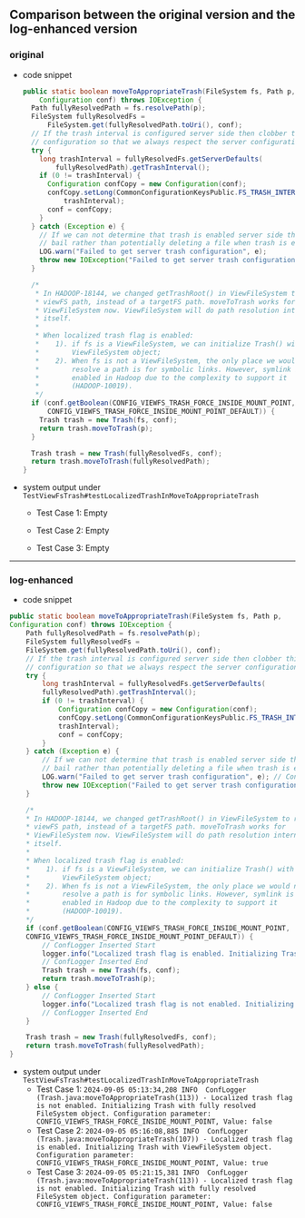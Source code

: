 ## Comparison between the original version and the log-enhanced version

### **original**

- code snippet

    ```java
    public static boolean moveToAppropriateTrash(FileSystem fs, Path p,
        Configuration conf) throws IOException {
      Path fullyResolvedPath = fs.resolvePath(p);
      FileSystem fullyResolvedFs =
          FileSystem.get(fullyResolvedPath.toUri(), conf);
      // If the trash interval is configured server side then clobber this
      // configuration so that we always respect the server configuration.
      try {
        long trashInterval = fullyResolvedFs.getServerDefaults(
            fullyResolvedPath).getTrashInterval();
        if (0 != trashInterval) {
          Configuration confCopy = new Configuration(conf);
          confCopy.setLong(CommonConfigurationKeysPublic.FS_TRASH_INTERVAL_KEY,
              trashInterval);
          conf = confCopy;
        }
      } catch (Exception e) {
        // If we can not determine that trash is enabled server side then
        // bail rather than potentially deleting a file when trash is enabled.
        LOG.warn("Failed to get server trash configuration", e);
        throw new IOException("Failed to get server trash configuration", e);
      }
    
      /*
       * In HADOOP-18144, we changed getTrashRoot() in ViewFileSystem to return a
       * viewFS path, instead of a targetFS path. moveToTrash works for
       * ViewFileSystem now. ViewFileSystem will do path resolution internally by
       * itself.
       *
       * When localized trash flag is enabled:
       *    1). if fs is a ViewFileSystem, we can initialize Trash() with a
       *        ViewFileSystem object;
       *    2). When fs is not a ViewFileSystem, the only place we would need to
       *        resolve a path is for symbolic links. However, symlink is not
       *        enabled in Hadoop due to the complexity to support it
       *        (HADOOP-10019).
       */
      if (conf.getBoolean(CONFIG_VIEWFS_TRASH_FORCE_INSIDE_MOUNT_POINT,
          CONFIG_VIEWFS_TRASH_FORCE_INSIDE_MOUNT_POINT_DEFAULT)) {
        Trash trash = new Trash(fs, conf);
        return trash.moveToTrash(p);
      }
    
      Trash trash = new Trash(fullyResolvedFs, conf);
      return trash.moveToTrash(fullyResolvedPath);
    }

- system output under `TestViewFsTrash#testLocalizedTrashInMoveToAppropriateTrash`
  - Test Case 1: Empty
  
  - Test Case 2: Empty
  
  - Test Case 3: Empty
  
    

-----



### log-enhanced

- code snippet

```java
public static boolean moveToAppropriateTrash(FileSystem fs, Path p,
Configuration conf) throws IOException {
    Path fullyResolvedPath = fs.resolvePath(p);
    FileSystem fullyResolvedFs =
    FileSystem.get(fullyResolvedPath.toUri(), conf);
    // If the trash interval is configured server side then clobber this
    // configuration so that we always respect the server configuration.
    try {
        long trashInterval = fullyResolvedFs.getServerDefaults(
        fullyResolvedPath).getTrashInterval();
        if (0 != trashInterval) {
            Configuration confCopy = new Configuration(conf);
            confCopy.setLong(CommonConfigurationKeysPublic.FS_TRASH_INTERVAL_KEY,
            trashInterval);
            conf = confCopy;
        }
    } catch (Exception e) {
        // If we can not determine that trash is enabled server side then
        // bail rather than potentially deleting a file when trash is enabled.
        LOG.warn("Failed to get server trash configuration", e); // ConfLogger Skipped: Contains configuration-related information
        throw new IOException("Failed to get server trash configuration", e);
    }

    /*
    * In HADOOP-18144, we changed getTrashRoot() in ViewFileSystem to return a
    * viewFS path, instead of a targetFS path. moveToTrash works for
    * ViewFileSystem now. ViewFileSystem will do path resolution internally by
    * itself.
    *
    * When localized trash flag is enabled:
    *    1). if fs is a ViewFileSystem, we can initialize Trash() with a
    *        ViewFileSystem object;
    *    2). When fs is not a ViewFileSystem, the only place we would need to
    *        resolve a path is for symbolic links. However, symlink is not
    *        enabled in Hadoop due to the complexity to support it
    *        (HADOOP-10019).
    */
    if (conf.getBoolean(CONFIG_VIEWFS_TRASH_FORCE_INSIDE_MOUNT_POINT,
    CONFIG_VIEWFS_TRASH_FORCE_INSIDE_MOUNT_POINT_DEFAULT)) {
        // ConfLogger Inserted Start
        logger.info("Localized trash flag is enabled. Initializing Trash with ViewFileSystem object. Configuration parameter: CONFIG_VIEWFS_TRASH_FORCE_INSIDE_MOUNT_POINT, Value: " + conf.getBoolean(CONFIG_VIEWFS_TRASH_FORCE_INSIDE_MOUNT_POINT, CONFIG_VIEWFS_TRASH_FORCE_INSIDE_MOUNT_POINT_DEFAULT));
        // ConfLogger Inserted End
        Trash trash = new Trash(fs, conf);
        return trash.moveToTrash(p);
    } else {
        // ConfLogger Inserted Start
        logger.info("Localized trash flag is not enabled. Initializing Trash with fully resolved FileSystem object. Configuration parameter: CONFIG_VIEWFS_TRASH_FORCE_INSIDE_MOUNT_POINT, Value: " + conf.getBoolean(CONFIG_VIEWFS_TRASH_FORCE_INSIDE_MOUNT_POINT, CONFIG_VIEWFS_TRASH_FORCE_INSIDE_MOUNT_POINT_DEFAULT));
        // ConfLogger Inserted End
    }

    Trash trash = new Trash(fullyResolvedFs, conf);
    return trash.moveToTrash(fullyResolvedPath);
}
```

- system output under `TestViewFsTrash#testLocalizedTrashInMoveToAppropriateTrash`
  - Test Case 1: ``2024-09-05 05:13:34,208 INFO  ConfLogger (Trash.java:moveToAppropriateTrash(113)) - Localized trash flag is not enabled. Initializing Trash with fully resolved FileSystem object. Configuration parameter: CONFIG_VIEWFS_TRASH_FORCE_INSIDE_MOUNT_POINT, Value: false``
  - Test Case 2: ``2024-09-05 05:16:08,885 INFO  ConfLogger (Trash.java:moveToAppropriateTrash(107)) - Localized trash flag is enabled. Initializing Trash with ViewFileSystem object. Configuration parameter: CONFIG_VIEWFS_TRASH_FORCE_INSIDE_MOUNT_POINT, Value: true``
  - Test Case 3: ``2024-09-05 05:21:15,381 INFO  ConfLogger (Trash.java:moveToAppropriateTrash(113)) - Localized trash flag is not enabled. Initializing Trash with fully resolved FileSystem object. Configuration parameter: CONFIG_VIEWFS_TRASH_FORCE_INSIDE_MOUNT_POINT, Value: false``